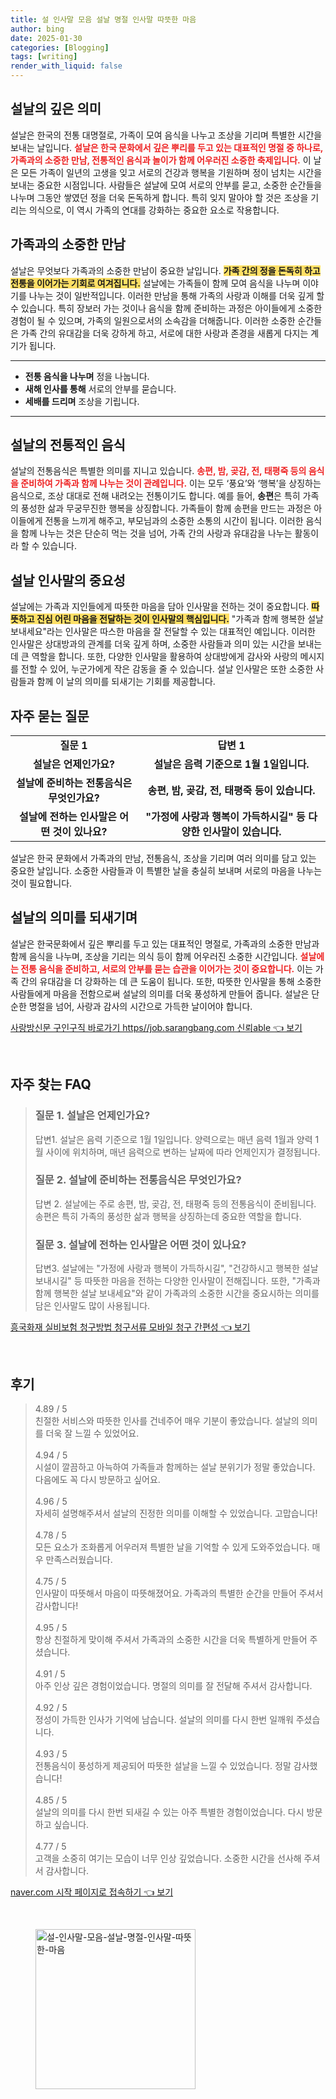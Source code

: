 ```yaml
---
title: 설 인사말 모음 설날 명절 인사말 따뜻한 마음
author: bing
date: 2025-01-30
categories: [Blogging]
tags: [writing]
render_with_liquid: false
---
```



<h2 id='설날의 의미'>설날의 깊은 의미</h2>

<p>설날은 한국의 전통 대명절로, 가족이 모여 음식을 나누고 조상을 기리며 특별한 시간을 보내는 날입니다. <b><span style="color: #ee2323;">설날은 한국 문화에서 깊은 뿌리를 두고 있는 대표적인 명절 중 하나로, 가족과의 소중한 만남, 전통적인 음식과 놀이가 함께 어우러진 소중한 축제입니다.</span></b> 이 날은 모든 가족이 일년의 고생을 잊고 서로의 건강과 행복을 기원하며 정이 넘치는 시간을 보내는 중요한 시점입니다. 사람들은 설날에 모여 서로의 안부를 묻고, 소중한 순간들을 나누며 그동안 쌓였던 정을 더욱 돈독하게 합니다. 특히 잊지 말아야 할 것은 조상을 기리는 의식으로, 이 역시 가족의 연대를 강화하는 중요한 요소로 작용합니다.</p>

<h2 id='가족과의 소중한 만남'>가족과의 소중한 만남</h2>

<p>설날은 무엇보다 가족과의 소중한 만남이 중요한 날입니다. <b><span style="background-color: #ffe066;">가족 간의 정을 돈독히 하고 전통을 이어가는 기회로 여겨집니다.</span></b> 설날에는 가족들이 함께 모여 음식을 나누며 이야기를 나누는 것이 일반적입니다. 이러한 만남을 통해 가족의 사랑과 이해를 더욱 깊게 할 수 있습니다. 특히 장보러 가는 것이나 음식을 함께 준비하는 과정은 아이들에게 소중한 경험이 될 수 있으며, 가족의 일원으로서의 소속감을 더해줍니다. 이러한 소중한 순간들은 가족 간의 유대감을 더욱 강하게 하고, 서로에 대한 사랑과 존경을 새롭게 다지는 계기가 됩니다.</p>

<hr />

<ul>
    <li><b>전통 음식을 나누며</b> 정을 나눕니다.</li>
    <li><b>새해 인사를 통해</b> 서로의 안부를 묻습니다.</li>
    <li><b>세배를 드리며</b> 조상을 기립니다.</li>
</ul>

<hr />

<h2 id='전통적인 음식과 놀이'>설날의 전통적인 음식</h2>

<p>설날의 전통음식은 특별한 의미를 지니고 있습니다. <b><span style="color: #ee2323;">송편, 밤, 곶감, 전, 태평죽 등의 음식을 준비하여 가족과 함께 나누는 것이 관례입니다.</span></b> 이는 모두 ‘풍요’와 ‘행복’을 상징하는 음식으로, 조상 대대로 전해 내려오는 전통이기도 합니다. 예를 들어, <b>송편</b>은 특히 가족의 풍성한 삶과 무궁무진한 행복을 상징합니다. 가족들이 함께 송편을 만드는 과정은 아이들에게 전통을 느끼게 해주고, 부모님과의 소중한 소통의 시간이 됩니다. 이러한 음식을 함께 나누는 것은 단순히 먹는 것을 넘어, 가족 간의 사랑과 유대감을 나누는 활동이라 할 수 있습니다.</p>

<h2 id='설날의 인사말'>설날 인사말의 중요성</h2>

<p>설날에는 가족과 지인들에게 따뜻한 마음을 담아 인사말을 전하는 것이 중요합니다. <b><span style="background-color: #ffe066;">따뜻하고 진심 어린 마음을 전달하는 것이 인사말의 핵심입니다.</span></b> "가족과 함께 행복한 설날 보내세요"라는 인사말은 따스한 마음을 잘 전달할 수 있는 대표적인 예입니다. 이러한 인사말은 상대방과의 관계를 더욱 깊게 하며, 소중한 사람들과 의미 있는 시간을 보내는 데 큰 역할을 합니다. 또한, 다양한 인사말을 활용하여 상대방에게 감사와 사랑의 메시지를 전할 수 있어, 누군가에게 작은 감동을 줄 수 있습니다. 설날 인사말은 또한 소중한 사람들과 함께 이 날의 의미를 되새기는 기회를 제공합니다.</p>

<h2 id='자주 묻는 질문'>자주 묻는 질문</h2>

<table>
    <tr>
        <td style="text-align: center; height: 17px;"><b>질문 1</b></td>
        <td style="text-align: center; height: 17px;"><b>답변 1</b></td>
    </tr>
    <tr>
        <td style="text-align: center; height: 17px;"><b>설날은 언제인가요?</b></td>
        <td style="text-align: center; height: 17px;"><b>설날은 음력 기준으로 1월 1일입니다.</b></td>
    </tr>
    <tr>
        <td style="text-align: center; height: 17px;"><b>설날에 준비하는 전통음식은 무엇인가요?</b></td>
        <td style="text-align: center; height: 17px;"><b>송편, 밤, 곶감, 전, 태평죽 등이 있습니다.</b></td>
    </tr>
    <tr>
        <td style="text-align: center; height: 17px;"><b>설날에 전하는 인사말은 어떤 것이 있나요?</b></td>
        <td style="text-align: center; height: 17px;"><b>"가정에 사랑과 행복이 가득하시길" 등 다양한 인사말이 있습니다.</b></td>
    </tr>
</table>

<p>설날은 한국 문화에서 가족과의 만남, 전통음식, 조상을 기리며 여러 의미를 담고 있는 중요한 날입니다. 소중한 사람들과 이 특별한 날을 충실히 보내며 서로의 마음을 나누는 것이 필요합니다.</p>

<h2 id='결론'>설날의 의미를 되새기며</h2>

<p>설날은 한국문화에서 깊은 뿌리를 두고 있는 대표적인 명절로, 가족과의 소중한 만남과 함께 음식을 나누며, 조상을 기리는 의식 등이 함께 어우러진 소중한 시간입니다. <b><span style="color: #ee2323;">설날에는 전통 음식을 준비하고, 서로의 안부를 묻는 습관을 이어가는 것이 중요합니다.</span></b> 이는 가족 간의 유대감을 더 강화하는 데 큰 도움이 됩니다. 또한, 따뜻한 인사말을 통해 소중한 사람들에게 마음을 전함으로써 설날의 의미를 더욱 풍성하게 만들어 줍니다. 설날은 단순한 명절을 넘어, 사랑과 감사의 시간으로 가득한 날이어야 합니다.</p>


<p><a class="click-button" title="사랑방신문 구인구직 바로가기 https//job.sarangbang.com 신뢰able" href="https://blackassets.github.io/posts/%EC%82%AC%EB%9E%91%EB%B0%A9%EC%8B%A0%EB%AC%B8-%EA%B5%AC%EC%9D%B8%EA%B5%AC%EC%A7%81-%EB%B0%94%EB%A1%9C%EA%B0%80%EA%B8%B0-httpsjob.sarangbang.com-%EC%8B%A0%EB%A2%B0able/" rel="dofollow">사랑방신문 구인구직 바로가기 https//job.sarangbang.com 신뢰able 👈 보기</a></p><br>
<h2 id='자주_찾는_FAQ'>자주 찾는 FAQ</h2>
<div itemscope="" itemtype="https://schema.org/FAQPage"> 
<blockquote> 
<div itemscope="" itemprop="mainEntity" itemtype="https://schema.org/Question"> 
<h3 itemprop="name">질문 1. 설날은 언제인가요? </h3> 
<div itemscope="" itemprop="acceptedAnswer" itemtype="https://schema.org/Answer"> 
<span itemprop="text"> 
<p>답변1. 설날은 음력 기준으로 1월 1일입니다. 양력으로는 매년 음력 1월과 양력 1월 사이에 위치하며, 매년 음력으로 변하는 날짜에 따라 언제인지가 결정됩니다.</p> 
</span> 
</div> 
</div> 
<div itemscope="" itemprop="mainEntity" itemtype="https://schema.org/Question"> 
<h3 itemprop="name">질문 2. 설날에 준비하는 전통음식은 무엇인가요? </h3> 
<div itemscope="" itemprop="acceptedAnswer" itemtype="https://schema.org/Answer"> 
<span itemprop="text"> 
<p>답변 2. 설날에는 주로 송편, 밤, 곶감, 전, 태평죽 등의 전통음식이 준비됩니다. 송편은 특히 가족의 풍성한 삶과 행복을 상징하는데 중요한 역할을 합니다.</p> 
</span> 
</div> 
</div> 
<div itemscope="" itemprop="mainEntity" itemtype="https://schema.org/Question"> 
<h3 itemprop="name">질문 3. 설날에 전하는 인사말은 어떤 것이 있나요? </h3> 
<div itemscope="" itemprop="acceptedAnswer" itemtype="https://schema.org/Answer"> 
<span itemprop="text"> 
<p>답변3. 설날에는 "가정에 사랑과 행복이 가득하시길", "건강하시고 행복한 설날 보내시길" 등 따뜻한 마음을 전하는 다양한 인사말이 전해집니다. 또한, "가족과 함께 행복한 설날 보내세요"와 같이 가족과의 소중한 시간을 중요시하는 의미를 담은 인사말도 많이 사용됩니다.</p> 
</span> 
</div> 
</div> 
</blockquote> 
</div>
<p><a class="click-button" title="흥국화재 실비보험 청구방법 청구서류 모바일 청구 간편성" href="https://blackassets.github.io/posts/%ED%9D%A5%EA%B5%AD%ED%99%94%EC%9E%AC-%EC%8B%A4%EB%B9%84%EB%B3%B4%ED%97%98-%EC%B2%AD%EA%B5%AC%EB%B0%A9%EB%B2%95-%EC%B2%AD%EA%B5%AC%EC%84%9C%EB%A5%98-%EB%AA%A8%EB%B0%94%EC%9D%BC-%EC%B2%AD%EA%B5%AC-%EA%B0%84%ED%8E%B8%EC%84%B1/" rel="dofollow">흥국화재 실비보험 청구방법 청구서류 모바일 청구 간편성 👈 보기</a></p><br>
<h2 id='후기'>후기</h2>
<div itemscope itemtype="https://schema.org/Product">
  <blockquote>
  <div itemprop="review" itemscope itemtype="https://schema.org/Review">
      <div itemprop="reviewRating" itemscope itemtype="https://schema.org/Rating"> <span itemprop="ratingValue">4.89</span> / <span itemprop="bestRating">5</span> </div>
      <span itemprop="reviewBody">친절한 서비스와 따뜻한 인사를 건네주어 매우 기분이 좋았습니다. 설날의 의미를 더욱 잘 느낄 수 있었어요.</span>
  </div>
  <br>
  <div itemprop="review" itemscope itemtype="https://schema.org/Review">
      <div itemprop="reviewRating" itemscope itemtype="https://schema.org/Rating"> <span itemprop="ratingValue">4.94</span> / <span itemprop="bestRating">5</span> </div>
      <span itemprop="reviewBody">시설이 깔끔하고 아늑하여 가족들과 함께하는 설날 분위기가 정말 좋았습니다. 다음에도 꼭 다시 방문하고 싶어요.</span>
  </div>
  <br>
  <div itemprop="review" itemscope itemtype="https://schema.org/Review">
      <div itemprop="reviewRating" itemscope itemtype="https://schema.org/Rating"> <span itemprop="ratingValue">4.96</span> / <span itemprop="bestRating">5</span> </div>
      <span itemprop="reviewBody">자세히 설명해주셔서 설날의 진정한 의미를 이해할 수 있었습니다. 고맙습니다!</span>
  </div>
  <br>
  <div itemprop="review" itemscope itemtype="https://schema.org/Review">
      <div itemprop="reviewRating" itemscope itemtype="https://schema.org/Rating"> <span itemprop="ratingValue">4.78</span> / <span itemprop="bestRating">5</span> </div>
      <span itemprop="reviewBody">모든 요소가 조화롭게 어우러져 특별한 날을 기억할 수 있게 도와주었습니다. 매우 만족스러웠습니다.</span>
  </div>
  <br>
  <div itemprop="review" itemscope itemtype="https://schema.org/Review">
      <div itemprop="reviewRating" itemscope itemtype="https://schema.org/Rating"> <span itemprop="ratingValue">4.75</span> / <span itemprop="bestRating">5</span> </div>
      <span itemprop="reviewBody">인사말이 따뜻해서 마음이 따뜻해졌어요. 가족과의 특별한 순간을 만들어 주셔서 감사합니다!</span>
  </div>
  <br>
  <div itemprop="review" itemscope itemtype="https://schema.org/Review">
      <div itemprop="reviewRating" itemscope itemtype="https://schema.org/Rating"> <span itemprop="ratingValue">4.95</span> / <span itemprop="bestRating">5</span> </div>
      <span itemprop="reviewBody">항상 친절하게 맞이해 주셔서 가족과의 소중한 시간을 더욱 특별하게 만들어 주셨습니다.</span>
  </div>
  <br>
  <div itemprop="review" itemscope itemtype="https://schema.org/Review">
      <div itemprop="reviewRating" itemscope itemtype="https://schema.org/Rating"> <span itemprop="ratingValue">4.91</span> / <span itemprop="bestRating">5</span> </div>
      <span itemprop="reviewBody">아주 인상 깊은 경험이었습니다. 명절의 의미를 잘 전달해 주셔서 감사합니다.</span>
  </div>
  <br>
  <div itemprop="review" itemscope itemtype="https://schema.org/Review">
      <div itemprop="reviewRating" itemscope itemtype="https://schema.org/Rating"> <span itemprop="ratingValue">4.92</span> / <span itemprop="bestRating">5</span> </div>
      <span itemprop="reviewBody">정성이 가득한 인사가 기억에 남습니다. 설날의 의미를 다시 한번 일깨워 주셨습니다.</span>
  </div>
  <br>
  <div itemprop="review" itemscope itemtype="https://schema.org/Review">
      <div itemprop="reviewRating" itemscope itemtype="https://schema.org/Rating"> <span itemprop="ratingValue">4.93</span> / <span itemprop="bestRating">5</span> </div>
      <span itemprop="reviewBody">전통음식이 풍성하게 제공되어 따뜻한 설날을 느낄 수 있었습니다. 정말 감사했습니다!</span>
  </div>
  <br>
  <div itemprop="review" itemscope itemtype="https://schema.org/Review">
      <div itemprop="reviewRating" itemscope itemtype="https://schema.org/Rating"> <span itemprop="ratingValue">4.85</span> / <span itemprop="bestRating">5</span> </div>
      <span itemprop="reviewBody">설날의 의미를 다시 한번 되새길 수 있는 아주 특별한 경험이었습니다. 다시 방문하고 싶습니다.</span>
  </div>
  <br>
  <div itemprop="review" itemscope itemtype="https://schema.org/Review">
      <div itemprop="reviewRating" itemscope itemtype="https://schema.org/Rating"> <span itemprop="ratingValue">4.77</span> / <span itemprop="bestRating">5</span> </div>
      <span itemprop="reviewBody">고객을 소중히 여기는 모습이 너무 인상 깊었습니다. 소중한 시간을 선사해 주셔서 감사합니다.</span>
  </div>
  </blockquote>
</div>
<p><a class="click-button" title="naver.com 시작 페이지로 접속하기" href="https://blackassets.github.io/posts/naver.com-%EC%8B%9C%EC%9E%91-%ED%8E%98%EC%9D%B4%EC%A7%80%EB%A1%9C-%EC%A0%91%EC%86%8D%ED%95%98%EA%B8%B0/" rel="dofollow">naver.com 시작 페이지로 접속하기 👈 보기</a></p><br>
<figure class="image"><img src="https://blackassets.github.io/assets/img/thumbnail/설-인사말-모음-설날-명절-인사말-따뜻한-마음.webp" alt="설-인사말-모음-설날-명절-인사말-따뜻한-마음" width="256" height="256"></figure>